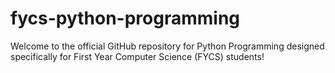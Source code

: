 # fycs-python-programming
Welcome to the official GitHub repository for Python Programming designed specifically for First Year Computer Science (FYCS) students!
